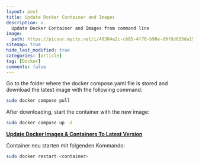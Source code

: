 ```yaml
---
layout: post
title: Update Docker Container and Images
description: >
  Update Docker Container and Images from command line
image: 
  path: https://picsur.myctx.net/i/40384e2c-cb85-4f70-b98e-d9f8d633da19.jpg
sitemap: true
hide_last_modified: true
categories: [article]
tag: [Docker]
comments: false
---
```


Go to the folder where the docker compose.yaml file is stored and download the latest image with the following command:

```bash
sudo docker compose pull
```

After downloading, start the container with the new image:

```bash
sudo docker compose up -d
```


**[Update Docker Images & Containers To Latest Version](https://www.mend.io/blog/update-docker-images-and-containers-to-the-latest-version-easily-and-quickly/)**

Container neu starten mit folgenden Kommando:

```bash
sudo docker restart <container>
```